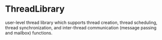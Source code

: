 # ThreadLibrary
user-level thread library which supports thread creation, thread scheduling, thread synchronization, and inter-thread communication (message passing and mailbox) functions.
